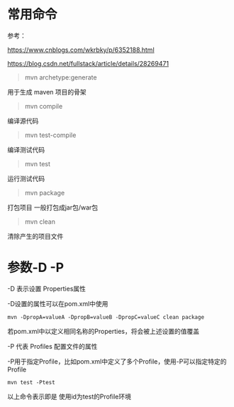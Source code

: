 # 常用命令

参考：

https://www.cnblogs.com/wkrbky/p/6352188.html

https://blog.csdn.net/fullstack/article/details/28269471

> mvn archetype:generate

用于生成 maven 项目的骨架

> mvn compile

编译源代码

> mvn test-compile

编译测试代码

> mvn test

运行测试代码

> mvn package

打包项目 一般打包成jar包/war包

> mvn clean

清除产生的项目文件

# 参数-D -P

-D 表示设置 Properties属性

-D设置的属性可以在pom.xml中使用

```
mvn -DpropA=valueA -DpropB=valueB -DpropC=valueC clean package
```

若pom.xml中以定义相同名称的Properties，将会被上述设置的值覆盖

-P 代表 Profiles 配置文件的属性

-P用于指定Profile，比如pom.xml中定义了多个Profile，使用-P可以指定特定的Profile

```
mvn test -Ptest
```

以上命令表示即是 使用id为test的Profile环境